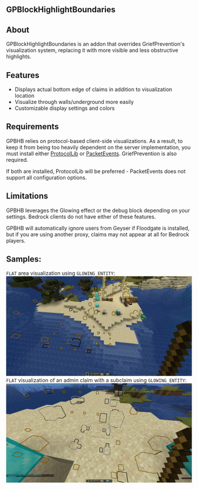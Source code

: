 ## GPBlockHighlightBoundaries

## About

GPBlockHighlightBoundaries is an addon that overrides GriefPrevention's visualization system, replacing it with more visible and less obstructive highlights.

## Features

* Displays actual bottom edge of claims in addition to visualization location
* Visualize through walls/underground more easily
* Customizable display settings and colors

## Requirements

GPBHB relies on protocol-based client-side visualizations. As a result, to keep it from being too heavily dependent on the server implementation, you must install either [ProtocolLib](https://github.com/dmulloy2/ProtocolLib) or [PacketEvents](https://github.com/retrooper/packetevents). GriefPrevention is also required.

If both are installed, ProtocolLib will be preferred - PacketEvents does not support all configuration options.

## Limitations

GPBHB leverages the Glowing effect or the debug block depending on your settings.
Bedrock clients do not have either of these features.

GPBHB will automatically ignore users from Geyser if Floodgate is installed,
but if you are using another proxy, claims may not appear at all for Bedrock players.

## Samples:

`FLAT` area visualization using `GLOWING_ENTITY`:
![Area visualization](./img/flat_entity_area_visualization.jpg)
`FLAT` visualization of an admin claim with a subclaim using `GLOWING_ENTITY`:
![Single visualization](./img/flat_entity_single_visualization.png)